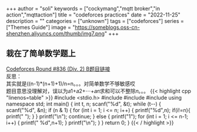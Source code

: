 +++
author = "soli"
keywords = ["cockymang","mqtt broker","in action","mqttaction"]
title = "codeforces practices"
date = "2022-11-25"
description = ""
categories = ["unknown"]
tags = ["codeforces"]
series = ["Themes Guide"]
image = "https://someblogs.oss-cn-shenzhen.aliyuncs.com/thumb/img7.png"
+++
<!--more-->
## 栽在了简单数学题上
[Codeforces Round #836 (Div. 2) B题目链接](https://codeforces.com/contest/1758/problem/B)<br>
反思：<br>
其实就是((n-1)*(n+1)+1)/n=n。。。对简单数学不够敏感哎<br>
题目意思没理解对，误以为𝑎1+𝑎2+⋯+𝑎𝑛求和可以不整除𝑛。。。
{{< highlight cpp "linenos=table" >}}
#include <stdio.h>
#include <iostream>
#include <string>
#include <algorithm>
using namespace std;
int main()
{
    int t, n;
    scanf("%d", &t);
    while (t--)
    {
        scanf("%d", &n);
        if (n & 1)
        {
            for (int i = 1; i <= n; i++)
            {
                printf("%d",n);
                if(i!=n){
                    printf(" ");
                }
            }
            printf("\n");
            continue;
        } else {
            printf("1");
            for (int i = 1; i <= n-1; i++)
            {
                printf(" %d",n+1);
            }
            printf("\n");
        }
    }
    return 0;
}
{{< / highlight >}}
